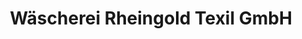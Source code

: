---
title: "Wäscherei Rheingold Texil GmbH"
url: /duesseldorf/waescherei-rheingold-texil-gmbh/
shop: Wäscherei
---